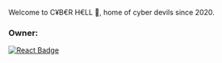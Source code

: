 Welcome to C¥B€R H€LL 👋, home of cyber devils since 2020.


### Owner:

<!-- Contact Owner -->
[![React Badge](https://img.shields.io/badge/-Devil-61DBFB?style=for-the-badge&labelColor=black&logo=telegram&logoColor=61DBFB)](https://t.me/devil_anon) 

